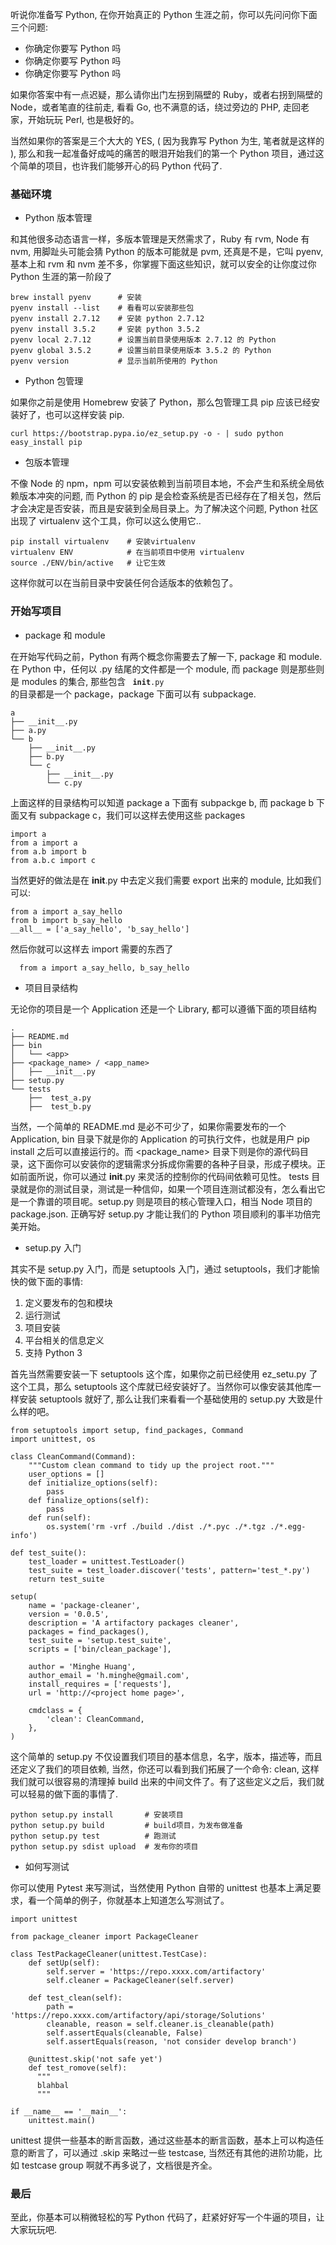 听说你准备写 Python, 在你开始真正的 Python 生涯之前，你可以先问问你下面三个问题:

* 你确定你要写 Python 吗
* 你确定你要写 Python 吗
* 你确定你要写 Python 吗

如果你答案中有一点迟疑，那么请你出门左拐到隔壁的 Ruby，或者右拐到隔壁的 Node，或者笔直的往前走, 看看 Go, 也不满意的话，绕过旁边的 PHP, 走回老家，开始玩玩 Perl, 也是极好的。

当然如果你的答案是三个大大的 YES, ( 因为我靠写 Python 为生, 笔者就是这样的 ), 那么和我一起准备好成吨的痛苦的眼泪开始我们的第一个 Python 项目，通过这个简单的项目，也许我们能够开心的码 Python 代码了.

### 基础环境

* Python 版本管理

和其他很多动态语言一样，多版本管理是天然需求了，Ruby 有 rvm, Node 有 nvm, 用脚趾头可能会猜 Python 的版本可能就是 pvm, 还真是不是，它叫 pyenv, 基本上和 rvm 和 nvm 差不多，你掌握下面这些知识，就可以安全的让你度过你 Python 生涯的第一阶段了

```
brew install pyenv      # 安装
pyenv install --list    # 看看可以安装那些包
pyenv install 2.7.12    # 安装 python 2.7.12
pyenv install 3.5.2     # 安装 python 3.5.2
pyenv local 2.7.12      # 设置当前目录使用版本 2.7.12 的 Python
pyenv global 3.5.2      # 设置当前目录使用版本 3.5.2 的 Python
pyenv version           # 显示当前所使用的 Python
```

* Python 包管理

如果你之前是使用 Homebrew 安装了 Python，那么包管理工具 pip 应该已经安装好了，也可以这样安装 pip.

```
curl https://bootstrap.pypa.io/ez_setup.py -o - | sudo python
easy_install pip
```

* 包版本管理

不像 Node 的 npm，npm 可以安装依赖到当前项目本地，不会产生和系统全局依赖版本冲突的问题, 而 Python 的 pip 是会检查系统是否已经存在了相关包，然后才会决定是否安装，而且是安装到全局目录上。为了解决这个问题, Python 社区出现了 virtualenv 这个工具，你可以这么使用它..

```
pip install virtualenv    # 安装virtualenv
virtualenv ENV            # 在当前项目中使用 virtualenv
source ./ENV/bin/active   # 让它生效
```

这样你就可以在当前目录中安装任何合适版本的依赖包了。

### 开始写项目

* package 和 module

在开始写代码之前，Python 有两个概念你需要去了解一下, package 和 module. 在 Python 中，任何以 .py 结尾的文件都是一个 module, 而 package 则是那些则是 modules 的集合, 那些包含 <code> __init__.py </code> 的目录都是一个 package，package 下面可以有 subpackage.

```
a
├── __init__.py
├── a.py
└── b
    ├── __init__.py
    ├── b.py
    └── c
        ├── __init__.py
        └── c.py

```

上面这样的目录结构可以知道 package a 下面有 subpackge b, 而 package b 下面又有 subpackage c，我们可以这样去使用这些 packages

```
import a
from a import a
from a.b import b
from a.b.c import c
```
当然更好的做法是在 __init__.py 中去定义我们需要 export 出来的 module, 比如我们可以:

```
from a import a_say_hello
from b import b_say_hello
__all__ = ['a_say_hello', 'b_say_hello']
```

然后你就可以这样去 import 需要的东西了

```
  from a import a_say_hello, b_say_hello
```

* 项目目录结构

无论你的项目是一个 Application 还是一个 Library, 都可以遵循下面的项目结构

```
.
├── README.md
├── bin
│   └── <app>
├── <package_name> / <app_name>
│   ├── __init__.py
├── setup.py
└── tests
    ├──  test_a.py
    ├──  test_b.py
```

当然，一个简单的 README.md 是必不可少了，如果你需要发布的一个 Application, bin 目录下就是你的 Application 的可执行文件，也就是用户 pip install <your package> 之后可以直接运行的。而 <package_name> 目录下则是你的源代码目录，这下面你可以安装你的逻辑需求分拆成你需要的各种子目录，形成子模块。正如前面所说，你可以通过 __init__.py 来灵活的控制你的代码间依赖可见性。 tests 目录就是你的测试目录，测试是一种信仰，如果一个项目连测试都没有，怎么看出它是一个靠谱的项目呢。setup.py 则是项目的核心管理入口，相当 Node 项目的 package.json. 正确写好 setup.py 才能让我们的 Python 项目顺利的事半功倍完美开始。

* setup.py 入门

其实不是 setup.py 入门，而是 setuptools 入门，通过 setuptools，我们才能愉快的做下面的事情:
  1. 定义要发布的包和模块
  2. 运行测试
  3. 项目安装
  4. 平台相关的信息定义
  5. 支持 Python 3

首先当然需要安装一下 setuptools 这个库，如果你之前已经使用 ez_setu.py 了这个工具，那么 setuptools 这个库就已经安装好了。当然你可以像安装其他库一样安装 setuptools 就好了, 那么让我们来看看一个基础使用的 setup.py 大致是什么样的吧。

```
from setuptools import setup, find_packages, Command
import unittest, os

class CleanCommand(Command):
    """Custom clean command to tidy up the project root."""
    user_options = []
    def initialize_options(self):
        pass
    def finalize_options(self):
        pass
    def run(self):
        os.system('rm -vrf ./build ./dist ./*.pyc ./*.tgz ./*.egg-info')

def test_suite():
    test_loader = unittest.TestLoader()
    test_suite = test_loader.discover('tests', pattern='test_*.py')
    return test_suite

setup(
    name = 'package-cleaner',
    version = '0.0.5',
    description = 'A artifactory packages cleaner',
    packages = find_packages(),
    test_suite = 'setup.test_suite',
    scripts = ['bin/clean_package'],

    author = 'Minghe Huang',
    author_email = 'h.minghe@gmail.com',
    install_requires = ['requests'],
    url = 'http://<project home page>',

    cmdclass = {
        'clean': CleanCommand,
    },
)
```

这个简单的 setup.py 不仅设置我们项目的基本信息，名字，版本，描述等，而且还定义了我们的项目依赖, 当然，你还可以看到我们拓展了一个命令: clean, 这样我们就可以很容易的清理掉 build 出来的中间文件了。有了这些定义之后，我们就可以轻易的做下面的事情了.

```
python setup.py install       # 安装项目
python setup.py build         # build项目，为发布做准备
python setup.py test          # 跑测试
python setup.py sdist upload  # 发布你的项目
```

* 如何写测试

你可以使用 Pytest 来写测试，当然使用 Python 自带的 unittest 也基本上满足要求，看一个简单的例子，你就基本上知道怎么写测试了。

```
import unittest

from package_cleaner import PackageCleaner

class TestPackageCleaner(unittest.TestCase):
    def setUp(self):
        self.server = 'https://repo.xxxx.com/artifactory'
        self.cleaner = PackageCleaner(self.server)

    def test_clean(self):
        path = 'https://repo.xxxx.com/artifactory/api/storage/Solutions'
        cleanable, reason = self.cleaner.is_cleanable(path)
        self.assertEquals(cleanable, False)
        self.assertEquals(reason, 'not consider develop branch')

    @unittest.skip('not safe yet')
    def test_romove(self):
      """
      blahbal
      """

if __name__ == '__main__':
    unittest.main()
```

unittest 提供一些基本的断言函数，通过这些基本的断言函数，基本上可以构造任意的断言了，可以通过 .skip 来略过一些 testcase, 当然还有其他的进阶功能，比如 testcase group 啊就不再多说了，文档很是齐全。

### 最后

至此，你基本可以稍微轻松的写 Python 代码了，赶紧好好写一个牛逼的项目，让大家玩玩吧.
